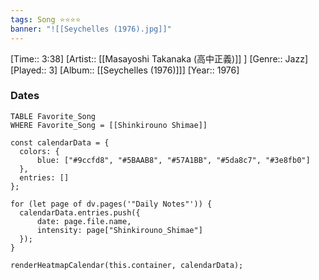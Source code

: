 ```yaml
---
tags: Song ⭐⭐⭐⭐ 
banner: "![[Seychelles (1976).jpg]]"
---
```

[Time:: 3:38]
[Artist:: [[Masayoshi Takanaka (高中正義)]] ]
[Genre:: Jazz]
[Played:: 3]
[Album:: [[Seychelles (1976)]]]
[Year:: 1976]
### Dates
````dataview
TABLE Favorite_Song
WHERE Favorite_Song = [[Shinkirouno Shimae]]
````
  ```dataviewjs
const calendarData = { 
	colors: { 
		blue: ["#9ccfd8", "#5BAAB8", "#57A1BB", "#5da8c7", "#3e8fb0"] 
	}, 
	entries: [] 
}; 

for (let page of dv.pages('"Daily Notes"')) { 
	calendarData.entries.push({ 
		date: page.file.name, 
		intensity: page["Shinkirouno_Shimae"]
	}); 
} 

renderHeatmapCalendar(this.container, calendarData);
```
